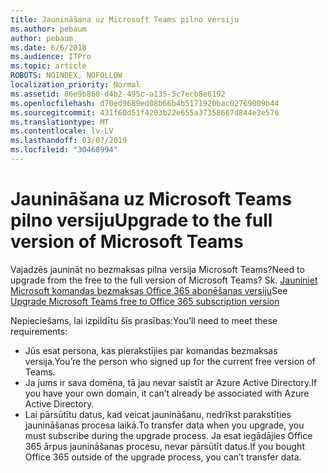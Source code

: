 ```yaml
---
title: Jaunināšana uz Microsoft Teams pilno versiju
ms.author: pebaum
author: pebaum
ms.date: 6/6/2018
ms.audience: ITPro
ms.topic: article
ROBOTS: NOINDEX, NOFOLLOW
localization_priority: Normal
ms.assetid: 86e9b860-d4b2-495c-a135-5c7ecb8e6192
ms.openlocfilehash: d70ed9689ed08b66b4b5171920bac02769009b44
ms.sourcegitcommit: 431f60d51f4203b22e655a37358667d844e3e576
ms.translationtype: MT
ms.contentlocale: lv-LV
ms.lasthandoff: 03/07/2019
ms.locfileid: "30468994"
---
```

# <a name="upgrade-to-the-full-version-of-microsoft-teams"></a><span data-ttu-id="992f4-102">Jaunināšana uz Microsoft Teams pilno versiju</span><span class="sxs-lookup"><span data-stu-id="992f4-102">Upgrade to the full version of Microsoft Teams</span></span>

<span data-ttu-id="992f4-103">Vajadzēs jaunināt no bezmaksas pilna versija Microsoft Teams?</span><span class="sxs-lookup"><span data-stu-id="992f4-103">Need to upgrade from the free to the full version of Microsoft Teams?</span></span> <span data-ttu-id="992f4-104">Sk. [Jauniniet Microsoft komandas bezmaksas Office 365 abonēšanas versiju](https://docs.microsoft.com/en-us/microsoftteams/upgrade-freemium)</span><span class="sxs-lookup"><span data-stu-id="992f4-104">See [Upgrade Microsoft Teams free to Office 365 subscription version](https://docs.microsoft.com/en-us/microsoftteams/upgrade-freemium)</span></span>

<span data-ttu-id="992f4-105">Nepieciešams, lai izpildītu šīs prasības:</span><span class="sxs-lookup"><span data-stu-id="992f4-105">You’ll need to meet these requirements:</span></span>
- <span data-ttu-id="992f4-106">Jūs esat persona, kas pierakstījies par komandas bezmaksas versija.</span><span class="sxs-lookup"><span data-stu-id="992f4-106">You’re the person who signed up for the current free version of Teams.</span></span>
- <span data-ttu-id="992f4-107">Ja jums ir sava domēna, tā jau nevar saistīt ar Azure Active Directory.</span><span class="sxs-lookup"><span data-stu-id="992f4-107">If you have your own domain, it can’t already be associated with Azure Active Directory.</span></span>
- <span data-ttu-id="992f4-108">Lai pārsūtītu datus, kad veicat jaunināšanu, nedrīkst parakstīties jaunināšanas procesa laikā.</span><span class="sxs-lookup"><span data-stu-id="992f4-108">To transfer data when you upgrade, you must subscribe during the upgrade process.</span></span> <span data-ttu-id="992f4-109">Ja esat iegādājies Office 365 ārpus jaunināšanas procesu, nevar pārsūtīt datus.</span><span class="sxs-lookup"><span data-stu-id="992f4-109">If you bought Office 365 outside of the upgrade process, you can’t transfer data.</span></span>


